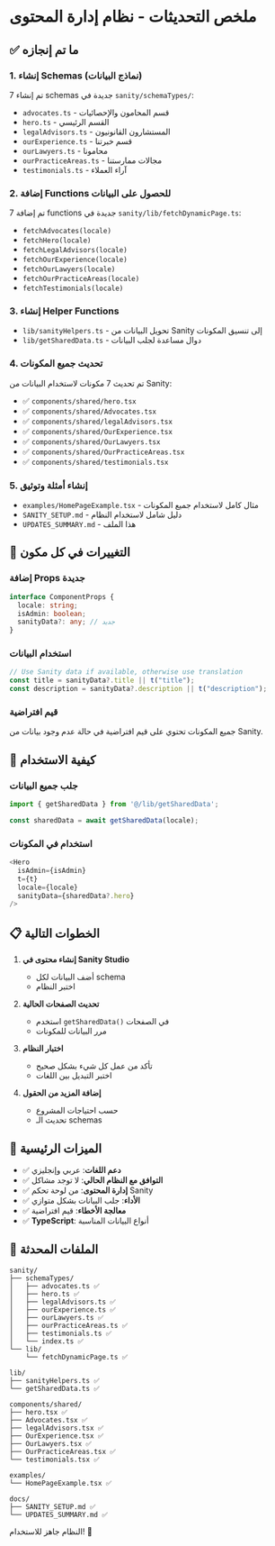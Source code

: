 # ملخص التحديثات - نظام إدارة المحتوى

## ✅ ما تم إنجازه

### 1. إنشاء Schemas (نماذج البيانات)
تم إنشاء 7 schemas جديدة في `sanity/schemaTypes/`:
- `advocates.ts` - قسم المحامون والإحصائيات
- `hero.ts` - القسم الرئيسي
- `legalAdvisors.ts` - المستشارون القانونيون
- `ourExperience.ts` - قسم خبرتنا
- `ourLawyers.ts` - محامونا
- `ourPracticeAreas.ts` - مجالات ممارستنا
- `testimonials.ts` - آراء العملاء

### 2. إضافة Functions للحصول على البيانات
تم إضافة 7 functions جديدة في `sanity/lib/fetchDynamicPage.ts`:
- `fetchAdvocates(locale)`
- `fetchHero(locale)`
- `fetchLegalAdvisors(locale)`
- `fetchOurExperience(locale)`
- `fetchOurLawyers(locale)`
- `fetchOurPracticeAreas(locale)`
- `fetchTestimonials(locale)`

### 3. إنشاء Helper Functions
- `lib/sanityHelpers.ts` - تحويل البيانات من Sanity إلى تنسيق المكونات
- `lib/getSharedData.ts` - دوال مساعدة لجلب البيانات

### 4. تحديث جميع المكونات
تم تحديث 7 مكونات لاستخدام البيانات من Sanity:
- ✅ `components/shared/hero.tsx`
- ✅ `components/shared/Advocates.tsx`
- ✅ `components/shared/legalAdvisors.tsx`
- ✅ `components/shared/OurExperience.tsx`
- ✅ `components/shared/OurLawyers.tsx`
- ✅ `components/shared/OurPracticeAreas.tsx`
- ✅ `components/shared/testimonials.tsx`

### 5. إنشاء أمثلة وتوثيق
- `examples/HomePageExample.tsx` - مثال كامل لاستخدام جميع المكونات
- `SANITY_SETUP.md` - دليل شامل لاستخدام النظام
- `UPDATES_SUMMARY.md` - هذا الملف

## 🔧 التغييرات في كل مكون

### إضافة Props جديدة
```typescript
interface ComponentProps {
  locale: string;
  isAdmin: boolean;
  sanityData?: any; // جديد
}
```

### استخدام البيانات
```typescript
// Use Sanity data if available, otherwise use translation
const title = sanityData?.title || t("title");
const description = sanityData?.description || t("description");
```

### قيم افتراضية
جميع المكونات تحتوي على قيم افتراضية في حالة عدم وجود بيانات من Sanity.

## 🚀 كيفية الاستخدام

### جلب جميع البيانات
```typescript
import { getSharedData } from '@/lib/getSharedData';

const sharedData = await getSharedData(locale);
```

### استخدام في المكونات
```typescript
<Hero 
  isAdmin={isAdmin} 
  t={t} 
  locale={locale}
  sanityData={sharedData?.hero}
/>
```

## 📋 الخطوات التالية

1. **إنشاء محتوى في Sanity Studio**
   - أضف البيانات لكل schema
   - اختبر النظام

2. **تحديث الصفحات الحالية**
   - استخدم `getSharedData()` في الصفحات
   - مرر البيانات للمكونات

3. **اختبار النظام**
   - تأكد من عمل كل شيء بشكل صحيح
   - اختبر التبديل بين اللغات

4. **إضافة المزيد من الحقول**
   - حسب احتياجات المشروع
   - تحديث الـ schemas

## 🎯 الميزات الرئيسية

- ✅ **دعم اللغات**: عربي وإنجليزي
- ✅ **التوافق مع النظام الحالي**: لا توجد مشاكل
- ✅ **إدارة المحتوى**: من لوحة تحكم Sanity
- ✅ **الأداء**: جلب البيانات بشكل متوازي
- ✅ **معالجة الأخطاء**: قيم افتراضية
- ✅ **TypeScript**: أنواع البيانات المناسبة

## 📁 الملفات المحدثة

```
sanity/
├── schemaTypes/
│   ├── advocates.ts ✅
│   ├── hero.ts ✅
│   ├── legalAdvisors.ts ✅
│   ├── ourExperience.ts ✅
│   ├── ourLawyers.ts ✅
│   ├── ourPracticeAreas.ts ✅
│   ├── testimonials.ts ✅
│   └── index.ts ✅
└── lib/
    └── fetchDynamicPage.ts ✅

lib/
├── sanityHelpers.ts ✅
└── getSharedData.ts ✅

components/shared/
├── hero.tsx ✅
├── Advocates.tsx ✅
├── legalAdvisors.tsx ✅
├── OurExperience.tsx ✅
├── OurLawyers.tsx ✅
├── OurPracticeAreas.tsx ✅
└── testimonials.tsx ✅

examples/
└── HomePageExample.tsx ✅

docs/
├── SANITY_SETUP.md ✅
└── UPDATES_SUMMARY.md ✅
```

النظام جاهز للاستخدام! 🎉 